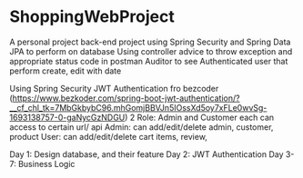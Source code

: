 # ShoppingWebProject
A personal project back-end project using 
Spring Security and Spring Data JPA to perform on database
Using controller advice to throw exception and appropriate status code in postman
Auditor to see Authenticated user that perform create, edit with date

Using Spring Security JWT Authentication fro bezcoder (https://www.bezkoder.com/spring-boot-jwt-authentication/?__cf_chl_tk=7MbGkbybC96.mhGomjBBVJn5IOssXd5oy7xFLe0wvSg-1693138757-0-gaNycGzNDGU)
2 Role: Admin and Customer each can access to certain url/ api
Admin: can add/edit/delete admin, customer, product
User: can add/edit/delete cart items, review,

Day 1: Design database, and their feature
Day 2: JWT Authentication
Day 3- 7: Business Logic 

